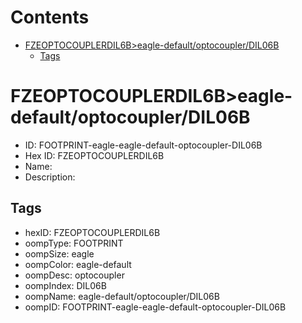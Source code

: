 



Contents
========

* [FZEOPTOCOUPLERDIL6B>eagle-default/optocoupler/DIL06B](#fzeoptocouplerdil6beagle-defaultoptocouplerdil06b)
	* [Tags](#tags)

# FZEOPTOCOUPLERDIL6B>eagle-default/optocoupler/DIL06B

- ID: FOOTPRINT-eagle-eagle-default-optocoupler-DIL06B
- Hex ID: FZEOPTOCOUPLERDIL6B
- Name: 
- Description: 

## Tags

- hexID: FZEOPTOCOUPLERDIL6B
- oompType: FOOTPRINT
- oompSize: eagle
- oompColor: eagle-default
- oompDesc: optocoupler
- oompIndex: DIL06B
- oompName: eagle-default/optocoupler/DIL06B
- oompID: FOOTPRINT-eagle-eagle-default-optocoupler-DIL06B
